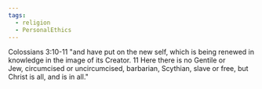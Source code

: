 ```yaml
---
tags:
  - religion
  - PersonalEthics
---
```


Colossians 3:10-11
"and have put on the new self, which is being renewed in knowledge in the image of its Creator. 11 Here there is no Gentile or Jew, circumcised or uncircumcised, barbarian, Scythian, slave or free, but Christ is all, and is in all."